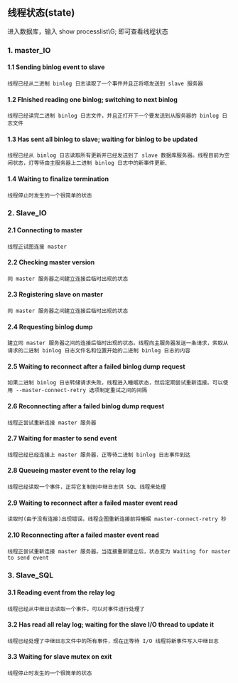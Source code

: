 ## 线程状态(state)
进入数据库，输入 show processlist\G; 即可查看线程状态

### 1. master_IO
#### 1.1 Sending binlog event to slave
	线程已经从二进制 binlog 日志读取了一个事件并且正将塔发送到 slave 服务器
#### 1.2 FInished reading one binlog; switching to next binlog
	线程已经读完二进制 binlog 日志文件，并且正打开下一个要发送到从服务器的 binlog 日志文件
#### 1.3 Has sent all binlog to slave; waiting for binlog to be updated
	线程已经从 binlog 日志读取所有更新并已经发送到了 slave 数据库服务器。线程目前为空闲状态，灯等待由主服务器上二进制 binlog 日志中的新事件更新、
#### 1.4 Waiting to finalize termination
	线程停止时发生的一个很简单的状态

### 2. Slave_IO
#### 2.1 Connecting to master
	线程正试图连接 master
#### 2.2 Checking master version
	同 master 服务器之间建立连接后临时出现的状态
#### 2.3 Registering slave on master
	同 master 服务器之间建立连接后临时出现的状态
#### 2.4 Requesting binlog dump
	建立同 master 服务器之间的连接后临时出现的状态。线程向主服务器发送一条请求，索取从请求的二进制 binlog 日志文件名和位置开始的二进制 binlog 日志的内容
#### 2.5 Waiting to reconnect after a failed binlog dump request
	如果二进制 binlog 日志转储请求失败，线程进入睡眠状态，然后定期尝试重新连接。可以使用 --master-connect-retry 选项制定重试之间的间隔
#### 2.6 Reconnecting after a failed binlog dump request
	线程正尝试重新连接 master 服务器
#### 2.7 Waiting for master to send event
	线程已经已经连接上 master 服务器，正等待二进制 binlog 日志事件到达
#### 2.8 Queueing master event to the relay log
	线程已经读取一个事件，正将它复制到中继日志供 SQL 线程来处理
#### 2.9 Waiting to reconnect after a failed master event read
	读取时(由于没有连接)出现错误。线程企图重新连接前将睡眠 master-connect-retry 秒
#### 2.10 Reconnecting after a failed master event read
	线程正尝试重新连接 master 服务器。当连接重新建立后，状态变为 Waiting for master to send event
### 3. Slave_SQL
#### 3.1 Reading event from the relay log
	线程已经从中继日志读取一个事件，可以对事件进行处理了
#### 3.2 Has read all relay log; waiting for the slave I/O thread to update it
	线程已经处理了中继日志文件中的所有事件，现在正等待 I/O 线程将新事件写入中继日志
#### 3.3 Waiting for slave mutex on exit
	线程停止时发生的一个很简单的状态




